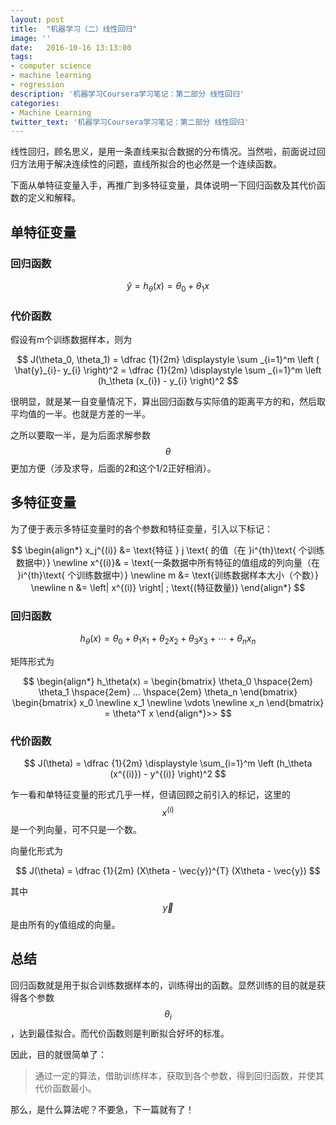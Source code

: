 ```yaml
---
layout: post
title:  "机器学习（二）线性回归"
image: ''
date:   2016-10-16 13:13:00
tags:
- computer science
- machine learning
- regression
description: '机器学习Coursera学习笔记：第二部分 线性回归'
categories:
- Machine Learning
twitter_text: '机器学习Coursera学习笔记：第二部分 线性回归'
---
```


线性回归，顾名思义，是用一条直线来拟合数据的分布情况。当然啦，前面说过回归方法用于解决连续性的问题，直线所拟合的也必然是一个连续函数。

下面从单特征变量入手，再推广到多特征变量，具体说明一下回归函数及其代价函数的定义和解释。

## 单特征变量

### 回归函数

$$ \hat{y} = h_\theta(x) = \theta_0 + \theta_1 x $$

### 代价函数

假设有m个训练数据样本，则为

$$ J(\theta_0, \theta_1) = \dfrac {1}{2m} \displaystyle \sum _{i=1}^m \left ( \hat{y}_{i}- y_{i} \right)^2  = \dfrac {1}{2m} \displaystyle \sum _{i=1}^m \left (h_\theta (x_{i}) - y_{i} \right)^2 $$

很明显，就是某一自变量情况下，算出回归函数与实际值的距离平方的和，然后取平均值的一半。也就是方差的一半。

之所以要取一半，是为后面求解参数$$\theta$$更加方便（涉及求导，后面的2和这个1/2正好相消）。

## 多特征变量

为了便于表示多特征变量时的各个参数和特征变量，引入以下标记：

$$
\begin{align*}
x_j^{(i)} &= \text{特征 } j \text{ 的值（在 }i^{th}\text{ 个训练数据中）} \newline
x^{(i)}& = \text{一条数据中所有特征的值组成的列向量（在 }i^{th}\text{ 个训练数据中）} \newline
m &= \text{训练数据样本大小（个数）} \newline
n &= \left| x^{(i)} \right| ; \text{(特征数量)} 
\end{align*}
$$

### 回归函数

$$h_\theta (x) = \theta_0 + \theta_1 x_1 + \theta_2 x_2 + \theta_3 x_3 + \cdots + \theta_n x_n$$

矩阵形式为

$$
\begin{align*}
h_\theta(x) =
\begin{bmatrix}
\theta_0 \hspace{2em}  \theta_1 \hspace{2em}  ...  \hspace{2em}  \theta_n
\end{bmatrix}
\begin{bmatrix}
x_0 \newline
x_1 \newline
\vdots \newline
x_n
\end{bmatrix}
= \theta^T x
\end{align*}>>
$$

### 代价函数

$$ J(\theta) = \dfrac {1}{2m} \displaystyle \sum_{i=1}^m \left (h_\theta (x^{(i)}) - y^{(i)} \right)^2 $$

乍一看和单特征变量的形式几乎一样，但请回顾之前引入的标记，这里的$$x^{(i)}$$是一个列向量，可不只是一个数。

向量化形式为

$$ J(\theta) = \dfrac {1}{2m} (X\theta - \vec{y})^{T} (X\theta - \vec{y}) $$

其中$$\vec{y}$$是由所有的y值组成的向量。

## 总结

回归函数就是用于拟合训练数据样本的，训练得出的函数。显然训练的目的就是获得各个参数$$\theta_i$$，达到最佳拟合。而代价函数则是判断拟合好坏的标准。

因此，目的就很简单了：

> 通过一定的算法，借助训练样本，获取到各个参数，得到回归函数，并使其代价函数最小。

那么，是什么算法呢？不要急，下一篇就有了！
